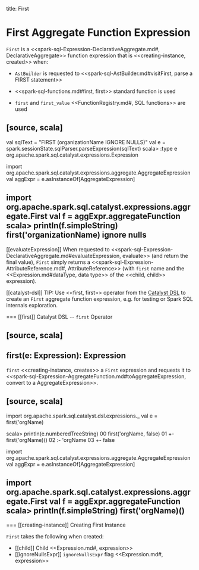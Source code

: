 title: First

# First Aggregate Function Expression

`First` is a <<spark-sql-Expression-DeclarativeAggregate.md#, DeclarativeAggregate>> function expression that is <<creating-instance, created>> when:

* `AstBuilder` is requested to <<spark-sql-AstBuilder.md#visitFirst, parse a FIRST statement>>

* <<spark-sql-functions.md#first, first>> standard function is used

* `first` and `first_value` <<FunctionRegistry.md#, SQL functions>> are used

[source, scala]
----
val sqlText = "FIRST (organizationName IGNORE NULLS)"
val e = spark.sessionState.sqlParser.parseExpression(sqlText)
scala> :type e
org.apache.spark.sql.catalyst.expressions.Expression

import org.apache.spark.sql.catalyst.expressions.aggregate.AggregateExpression
val aggExpr = e.asInstanceOf[AggregateExpression]

import org.apache.spark.sql.catalyst.expressions.aggregate.First
val f = aggExpr.aggregateFunction
scala> println(f.simpleString)
first('organizationName) ignore nulls
----

[[evaluateExpression]]
When requested to <<spark-sql-Expression-DeclarativeAggregate.md#evaluateExpression, evaluate>> (and return the final value), `First` simply returns a <<spark-sql-Expression-AttributeReference.md#, AttributeReference>> (with `first` name and the <<Expression.md#dataType, data type>> of the <<child, child>> expression).

[[catalyst-dsl]]
TIP: Use <<first, first>> operator from the [Catalyst DSL](../catalyst-dsl/index.md) to create an `First` aggregate function expression, e.g. for testing or Spark SQL internals exploration.

=== [[first]] Catalyst DSL -- `first` Operator

[source, scala]
----
first(e: Expression): Expression
----

`first` <<creating-instance, creates>> a `First` expression and requests it to <<spark-sql-Expression-AggregateFunction.md#toAggregateExpression, convert to a AggregateExpression>>.

[source, scala]
----
import org.apache.spark.sql.catalyst.dsl.expressions._
val e = first('orgName)

scala> println(e.numberedTreeString)
00 first('orgName, false)
01 +- first('orgName)()
02    :- 'orgName
03    +- false

import org.apache.spark.sql.catalyst.expressions.aggregate.AggregateExpression
val aggExpr = e.asInstanceOf[AggregateExpression]

import org.apache.spark.sql.catalyst.expressions.aggregate.First
val f = aggExpr.aggregateFunction
scala> println(f.simpleString)
first('orgName)()
----

=== [[creating-instance]] Creating First Instance

`First` takes the following when created:

* [[child]] Child <<Expression.md#, expression>>
* [[ignoreNullsExpr]] `ignoreNullsExpr` flag <<Expression.md#, expression>>
